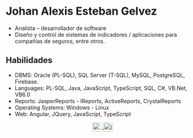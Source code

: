 # Johan Alexis Esteban Gelvez
- Analista – desarrollador de software
- Diseño y control de sistemas de indicadores / aplicaciones para compañías de seguros, entre otros. 

## Habilidades

- DBMS:              Oracle (PL-SQL), SQL Server (T-SQL), MySQL, PostgreSQL, Firebase.
- Languages:         PL-SQL, Java, JavaScript, TypeScript, SQL, C#, VB.Net, VB6.0
- Reports:           JasperReports - IReports, ActiveReports, CrystalReports
- Operating Systems: Windows - Linux
- Web:               Angular, JQuery, JavaScript, TypeScript

<p align="center">
  <a href="mailto:esteban8705@gmail.com" target="blank">
    <img align="center" src="https://cdn.jsdelivr.net/npm/simple-icons@5.20.0/icons/gmail.svg" alt="esteban8705@gmail.com" height="24px" width="24px" />
  </a>
  <a href="https://twitter.com/jaestebang" target="blank">
    <img align="center" src="https://cdn.jsdelivr.net/npm/simple-icons@5.20.0/icons/twitter.svg" alt="jaestebang" height="24px" width="24px" />
  </a>
</p>

<!---
jaestebang/jaestebang is a ✨ special ✨ repository because its `README.md` (this file) appears on your GitHub profile.
You can click the Preview link to take a look at your changes.
--->

